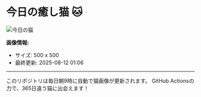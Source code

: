 # 今日の癒し猫 🐱

![今日の猫](https://cdn2.thecatapi.com/images/cvi.jpg)

**画像情報:**
- サイズ: 500 x 500
- 最終更新: 2025-08-12 01:06

---

このリポジトリは毎日朝9時に自動で猫画像が更新されます。
GitHub Actionsの力で、365日違う猫に出会えます！
